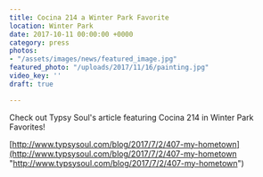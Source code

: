 ```yaml
---
title: Cocina 214 a Winter Park Favorite
location: Winter Park
date: 2017-10-11 00:00:00 +0000
category: press
photos:
- "/assets/images/news/featured_image.jpg"
featured_photo: "/uploads/2017/11/16/painting.jpg"
video_key: ''
draft: true

---
```

Check out Typsy Soul's article featuring Cocina 214 in Winter Park Favorites!

[http://www.typsysoul.com/blog/2017/7/2/407-my-hometown](http://www.typsysoul.com/blog/2017/7/2/407-my-hometown "http://www.typsysoul.com/blog/2017/7/2/407-my-hometown")